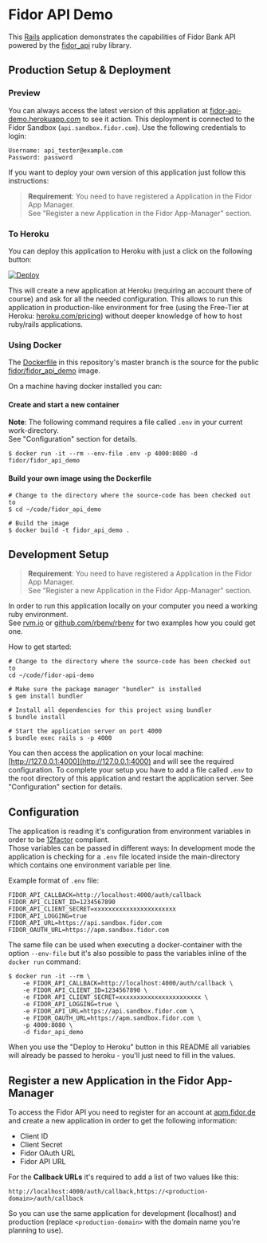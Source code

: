 # Fidor API Demo

This [Rails](http://rubyonrails.org) application demonstrates the capabilities of Fidor Bank API powered by the [fidor_api](https://github.com/fidor/fidor_api) ruby library.

## Production Setup & Deployment

### Preview

You can always access the latest version of this appliation at [fidor-api-demo.herokuapp.com](https://fidor-api-demo.herokuapp.com) to see it action. This deployment is connected to the Fidor Sandbox (`api.sandbox.fidor.com`). Use the following credentials to login:

```
Username: api_tester@example.com
Password: password
```

If you want to deploy your own version of this application just follow this instructions:

> **Requirement**: You need to have registered a Application in the Fidor App Manager.<br>
See "Register a new Application in the Fidor App-Manager" section.

### To Heroku

You can deploy this application to Heroku with just a click on the following button:

[![Deploy](https://www.herokucdn.com/deploy/button.svg)](https://heroku.com/deploy?template=https%3A%2F%2Fgithub.com%2Ffidor%2Ffidor_api_demo)

This will create a new application at Heroku (requiring an account there of course) and ask for all the needed configuration. This allows to run this application in production-like environment for free (using the Free-Tier at Heroku: [heroku.com/pricing](https://www.heroku.com/pricing)) without deeper knowledge of how to host ruby/rails applications.

### Using Docker

The [Dockerfile](Dockerfile) in this repository's master branch is the source for the public [fidor/fidor_api_demo](https://hub.docker.com/r/fidor/fidor_api_demo/) image.

On a machine having docker installed you can:

#### Create and start a new container

**Note**: The following command requires a file called `.env` in your current work-directory.<br>See "Configuration" section for details.

```
$ docker run -it --rm --env-file .env -p 4000:8080 -d fidor/fidor_api_demo
```

#### Build your own image using the Dockerfile

```shell
# Change to the directory where the source-code has been checked out to
$ cd ~/code/fidor_api_demo

# Build the image
$ docker build -t fidor_api_demo .
```

## Development Setup

> **Requirement**: You need to have registered a Application in the Fidor App Manager.<br>
See "Register a new Application in the Fidor App-Manager" section.

In order to run this application locally on your computer you need a working ruby environment.<br />
See [rvm.io](http://rvm.io) or [github.com/rbenv/rbenv](https://github.com/rbenv/rbenv) for two examples how you could get one.

How to get started:

```shell
# Change to the directory where the source-code has been checked out to
cd ~/code/fidor-api-demo

# Make sure the package manager "bundler" is installed
$ gem install bundler

# Install all dependencies for this project using bundler
$ bundle install

# Start the application server on port 4000
$ bundle exec rails s -p 4000
```

You can then access the application on your local machine: [http://127.0.0.1:4000](http://127.0.0.1:4000) and will see the required configuration. To complete your setup you have to add a file called `.env` to the root directory of this application and restart the application server. See "Configuration" section for details.

## Configuration

The application is reading it's configuration from environment variables in order to be [12factor](https://12factor.net/) compliant.<br>
Those variables can be passed in different ways: In development mode the application is checking for a `.env` file located inside the main-directory which contains one environment variable per line.

Example format of `.env` file:

```shell
FIDOR_API_CALLBACK=http://localhost:4000/auth/callback
FIDOR_API_CLIENT_ID=1234567890
FIDOR_API_CLIENT_SECRET=xxxxxxxxxxxxxxxxxxxxxxx
FIDOR_API_LOGGING=true
FIDOR_API_URL=https://api.sandbox.fidor.com
FIDOR_OAUTH_URL=https://apm.sandbox.fidor.com
```

The same file can be used when executing a docker-container with the option `--env-file` but it's also possible to pass the variables inline of the `docker run` command:

```shell
$ docker run -it --rm \
    -e FIDOR_API_CALLBACK=http://localhost:4000/auth/callback \
    -e FIDOR_API_CLIENT_ID=1234567890 \
    -e FIDOR_API_CLIENT_SECRET=xxxxxxxxxxxxxxxxxxxxxxx \
    -e FIDOR_API_LOGGING=true \
    -e FIDOR_API_URL=https://api.sandbox.fidor.com \
    -e FIDOR_OAUTH_URL=https://apm.sandbox.fidor.com \
    -p 4000:8080 \
    -d fidor_api_demo
```

When you use the "Deploy to Heroku" button in this README all variables will already be passed to heroku - you'll just need to fill in the values.

## Register a new Application in the Fidor App-Manager

To access the Fidor API you need to register for an account at [apm.fidor.de](https://apm.fidor.de) and create a new application in order to get the following information:

* Client ID
* Client Secret
* Fidor OAuth URL
* Fidor API URL

For the **Callback URLs** it's required to add a list of two values like this:

```
http://localhost:4000/auth/callback,https://<production-domain>/auth/callback
```
So you can use the same application for development (localhost) and production (replace `<production-domain>` with the domain name you're planning to use).
